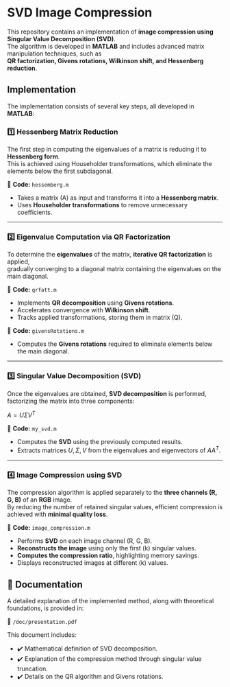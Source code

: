 SVD Image Compression
=====================

This repository contains an implementation of **image compression using Singular Value Decomposition (SVD)**.  
The algorithm is developed in **MATLAB** and includes advanced matrix manipulation techniques, such as  
**QR factorization, Givens rotations, Wilkinson shift, and Hessenberg reduction**.

## Implementation

The implementation consists of several key steps, all developed in **MATLAB**:

### 1️⃣ **Hessenberg Matrix Reduction**

The first step in computing the eigenvalues of a matrix is reducing it to **Hessenberg form**.  
This is achieved using Householder transformations, which eliminate the elements below the first subdiagonal.

📌 **Code:** `hessemberg.m`

- Takes a matrix \(A\) as input and transforms it into a **Hessenberg matrix**.
- Uses **Householder transformations** to remove unnecessary coefficients.

---

### 2️⃣ **Eigenvalue Computation via QR Factorization**

To determine the **eigenvalues** of the matrix, **iterative QR factorization** is applied,  
gradually converging to a diagonal matrix containing the eigenvalues on the main diagonal.

📌 **Code:** `qrfatt.m`

- Implements **QR decomposition** using **Givens rotations**.
- Accelerates convergence with **Wilkinson shift**.
- Tracks applied transformations, storing them in matrix \(Q\).

📌 **Code:** `givensRotations.m`

- Computes the **Givens rotations** required to eliminate elements below the main diagonal.

---

### 3️⃣ **Singular Value Decomposition (SVD)**

Once the eigenvalues are obtained, **SVD decomposition** is performed, factorizing the matrix into three components:

$A = U \Sigma V^T$

📌 **Code:** `my_svd.m`

- Computes the **SVD** using the previously computed results.
- Extracts matrices $U, \Sigma, V$ from the eigenvalues and eigenvectors of $A A^T$.

---

### 4️⃣ **Image Compression using SVD**

The compression algorithm is applied separately to the **three channels (R, G, B)** of an **RGB** image.  
By reducing the number of retained singular values, efficient compression is achieved with **minimal quality loss**.

📌 **Code:** `image_compression.m`

- Performs **SVD** on each image channel (R, G, B).
- **Reconstructs the image** using only the first \(k\) singular values.
- **Computes the compression ratio**, highlighting memory savings.
- Displays reconstructed images at different \(k\) values.

## 📄 Documentation

A detailed explanation of the implemented method, along with theoretical foundations, is provided in:

📌 `/doc/presentation.pdf`

This document includes:
- ✔️ Mathematical definition of SVD decomposition.
- ✔️ Explanation of the compression method through singular value truncation.
- ✔️ Details on the QR algorithm and Givens rotations.
